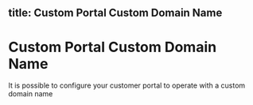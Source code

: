 title: Custom Portal Custom Domain Name
---
# Custom Portal Custom Domain Name

It is possible to configure your customer portal to operate with a custom domain name


